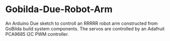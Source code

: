 # Gobilda-Due-Robot-Arm
An Arduino Due sketch to controll an RRRRR robot arm constructed from GoBilda build system components. The servos are controlled by an Adafruit PCA9685 I2C PWM  controller.
